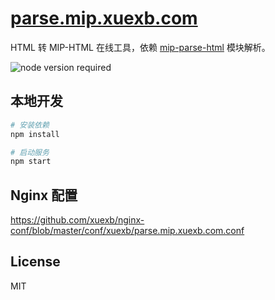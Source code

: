 # [parse.mip.xuexb.com](https://parse.mip.xuexb.com)

HTML 转 MIP-HTML 在线工具，依赖 [mip-parse-html](https://github.com/xuexb/mip-parse-html) 模块解析。

![node version required](https://img.shields.io/badge/node-%3E=7.8.0-red.svg)


## 本地开发

```bash
# 安装依赖
npm install

# 启动服务
npm start
```

## Nginx 配置

<https://github.com/xuexb/nginx-conf/blob/master/conf/xuexb/parse.mip.xuexb.com.conf>

## License

MIT
